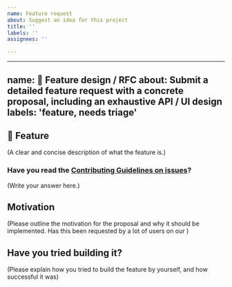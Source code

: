 ```yaml
---
name: Feature request
about: Suggest an idea for this project
title: ''
labels: ''
assignees: ''

---
```


---
name: 💅 Feature design / RFC
about: Submit a detailed feature request with a concrete proposal, including an exhaustive API / UI design
labels: 'feature, needs triage'
---

## 🚀 Feature

(A clear and concise description of what the feature is.)

### Have you read the [Contributing Guidelines on issues](https://github.com/djamaile/ourmanga.community/blob/main/CONTRIBUTING.md#reporting-new-issues)?

(Write your answer here.)

## Motivation

(Please outline the motivation for the proposal and why it should be implemented. Has this been requested by a lot of users on our )


## Have you tried building it?

(Please explain how you tried to build the feature by yourself, and how successful it was)
